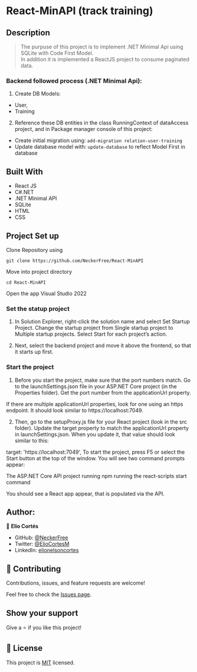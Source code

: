 ﻿# React-MinAPI (track training)

## Description

> The purpuse of this project is to implement .NET Minimal Api using SQLite with Code First Model.	
> In addition it is implemented a ReactJS project to consume paginated data.

### Backend followed process (.NET Minimal Api):
1. Create DB Models: 
- User, 
- Training 

2. Reference these DB entities in the class RunningContext of dataAccess project, and in Package manager console of this project:

- Create initial migration using: `add-migration relation-user-training`
- Update database model with: `update-database` to reflect Model First in database

## Built With

- React JS 
- C#.NET 
- .NET Minimal API
- SQLite
- HTML 
- CSS

## Project Set up

Clone Repository using

`git clone https://github.com/NeckerFree/React-MinAPI`

Move into project directory

`cd React-MinAPI`

Open the app Visual Studio 2022

### Set the statup project

1. In Solution Explorer, right-click the solution name and select Set Startup Project. Change the startup project from Single startup project to Multiple startup projects. Select Start for each project’s action.

2. Next, select the backend project and move it above the frontend, so that it starts up first.

### Start the project
1. Before you start the project, make sure that the port numbers match. Go to the launchSettings.json file in your ASP.NET Core project (in the Properties folder). Get the port number from the applicationUrl property.

If there are multiple applicationUrl properties, look for one using an https endpoint. It should look similar to https://localhost:7049.

2. Then, go to the setupProxy.js file for your React project (look in the src folder). Update the target property to match the applicationUrl property in launchSettings.json. When you update it, that value should look similar to this:

target: 'https://localhost:7049',
To start the project, press F5 or select the Start button at the top of the window. You will see two command prompts appear:

The ASP.NET Core API project running
npm running the react-scripts start command

You should see a React app appear, that is populated via the API.

## Author:

👤 **Elio Cortés**

- GitHub: [@NeckerFree](https://github.com/NeckerFree)
- Twitter: [@ElioCortesM](https://twitter.com/ElioCortesM)
- LinkedIn: [elionelsoncortes](https://www.linkedin.com/in/elionelsoncortes/)

## 🤝 Contributing

Contributions, issues, and feature requests are welcome!

Feel free to check the [Issues page](https://github.com/NeckerFree/React-MinAPI/issues).

## Show your support

Give a ⭐️ if you like this project!

## 📝 License

This project is [MIT](./LICENSE) licensed.